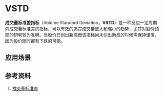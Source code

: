 # VSTD
**成交量标准差指标**（Volume Standard Deviation，**VSTD**）是一种反应一定周期内成交量标准差的指标，可以有效的追踪成交量放大和缩小的趋势，尤其对股价顶部的研判较为准确。当股价已创出新高而该指标尚未创出新高的时候需保持谨慎，因为股价随时都有下跌的可能。




## 应用场景

## 参考资料
1. [成交量标准差](http://baike.baidu.com/link?url=nO7Q2lU8RYB0q6YqlhQbnUEXpE3y_j5cs8HpljFVNDIKYJGNF99X2VQKG3IyiMEHM6IrV7E0n8M4cmsDpKbVpy6l8zRAmpqsrO66UaJOobunYR8BnnDgAyUnM5AQNasEGUIYTvI5Q8SZwH3bH0ox8a)
